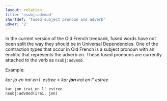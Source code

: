 ```yaml
---
layout: relation
title: 'nsubj:advmod'
shortdef: 'fused subject pronoun and adverb'
udver: '2'
---
```


In the current version of the Old French treebank, fused words have not been split the way they
should be in Universal Dependencies. One of the contraction types that occur in Old French is
a subject pronoun with an enclitic that represents the adverb _en_. These fused pronouns are
currently attached to the verb as `nsubj:advmod`.

Example: <!-- https://books.google.cz/books?id=BaFE2m2TgNgC&pg=PA12&lpg=PA12&dq=pronoun+jes+old+french&source=bl&ots=3QU_xuiRrd&sig=ACfU3U2Edh3zqSF7vZNVrNi1Ol8tZbeFMw&hl=cs&sa=X&ved=2ahUKEwig3oDX_qXwAhWJO-wKHaOqD34Q6AEwEXoECBYQAw#v=onepage&q=pronoun%20jes%20old%20french&f=false -->

_kar jo en irai en l' estree &gt; kar <b>jon</b> irai en l' estree_

~~~ sdparse
kar jon irai en l' estree
nsubj:advmod(irai, jon)
~~~
<!-- Interlanguage links updated Po 6. listopadu 2023, 21:43:08 CET -->
